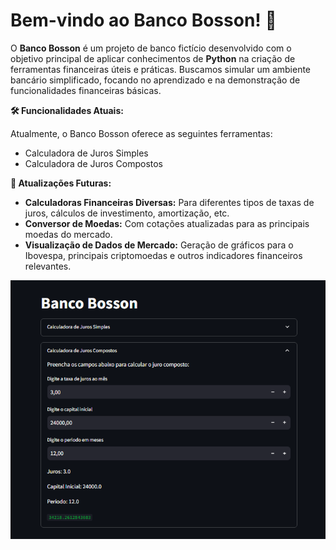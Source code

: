 # Bem-vindo ao Banco Bosson! 🏦

O **Banco Bosson** é um projeto de banco fictício desenvolvido com o objetivo principal de aplicar conhecimentos de **Python** na criação de ferramentas financeiras úteis e práticas. Buscamos simular um ambiente bancário simplificado, focando no aprendizado e na demonstração de funcionalidades financeiras básicas.

**🛠️ Funcionalidades Atuais:**

Atualmente, o Banco Bosson oferece as seguintes ferramentas:
* Calculadora de Juros Simples
* Calculadora de Juros Compostos

**🚀 Atualizações Futuras:**

* **Calculadoras Financeiras Diversas:** Para diferentes tipos de taxas de juros, cálculos de investimento, amortização, etc.
* **Conversor de Moedas:** Com cotações atualizadas para as principais moedas do mercado.
* **Visualização de Dados de Mercado:** Geração de gráficos para o Ibovespa, principais criptomoedas e outros indicadores financeiros relevantes.

![Interface do Banco](screen.png)
